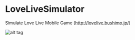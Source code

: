 LoveLiveSimulator
=================

Simulate Love Live Mobile Game (http://lovelive.bushimo.jp/)

![alt tag](https://dl.dropboxusercontent.com/u/55056978/LL2.gif)
